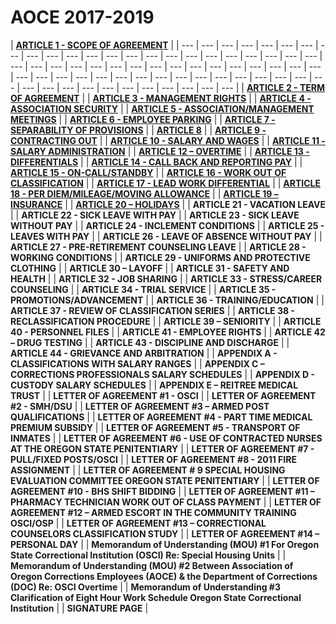 # AOCE 2017-2019

| [**ARTICLE 1 - SCOPE OF AGREEMENT**](aoce-articles-1-10.md#article-1-scope-of-agreement) |
| --- | --- | --- | --- | --- | --- | --- | --- | --- | --- | --- | --- | --- | --- | --- | --- | --- | --- | --- | --- | --- | --- | --- | --- | --- | --- | --- | --- | --- | --- | --- | --- | --- | --- | --- | --- | --- | --- | --- | --- | --- | --- | --- | --- | --- | --- | --- | --- | --- | --- | --- | --- | --- | --- | --- | --- | --- | --- | --- | --- | --- | --- | --- | --- | --- | --- |
| [**ARTICLE 2 - TERM OF AGREEMENT**](aoce-articles-1-10.md#article-2-term-of-agreement) |
| [**ARTICLE 3 - MANAGEMENT RIGHTS**](aoce-articles-1-10.md#article-3-management-rights) |
| [**ARTICLE 4 - ASSOCIATION SECURITY**](aoce-articles-1-10.md#article-4-association-security) |
| [**ARTICLE 5 - ASSOCIATION/MANAGEMENT MEETINGS**](aoce-articles-1-10.md#article-5-association-management-meetings) |
| [**ARTICLE 6 - EMPLOYEE PARKING**](aoce-articles-1-10.md#article-6-employee-parking) |
| [**ARTICLE 7 - SEPARABILITY OF PROVISIONS**](aoce-articles-1-10.md#article-7-separability-of-provisions) |
| [**ARTICLE 8**](aoce-articles-1-10.md#article-8) |
| [**ARTICLE 9 - CONTRACTING OUT**](aoce-articles-1-10.md#article-9-contracting-out) |
| [**ARTICLE 10 - SALARY AND WAGES**](aoce-articles-1-10.md#article-10-salary-and-wages) |
| [**ARTICLE 11 - SALARY ADMINISTRATION**](aoce-articles-11-20.md#article-11-salary-administration) |
| [**ARTICLE 12 – OVERTIME**](aoce-articles-11-20.md#article-12-overtime) |
| [**ARTICLE 13 - DIFFERENTIALS**](aoce-articles-11-20.md#article-13-differentials) |
| [**ARTICLE 14 - CALL BACK AND REPORTING PAY**](aoce-articles-11-20.md#article-14-call-back-and-reporting-pay) |
| [**ARTICLE 15 - ON-CALL/STANDBY**](aoce-articles-11-20.md#article-15-on-call-standby) |
| [**ARTICLE 16 - WORK OUT OF CLASSIFICATION**](aoce-articles-11-20.md#article-16-work-out-of-classification) |
| [**ARTICLE 17 - LEAD WORK DIFFERENTIAL**](aoce-articles-11-20.md#article-17-lead-work-differential) |
| [**ARTICLE 18 - PER DIEM/MILEAGE/MOVING ALLOWANCE**](aoce-articles-11-20.md#article-18-per-diem-mileage-moving-allowance) |
| [**ARTICLE 19 – INSURANCE**](aoce-articles-11-20.md#article-19-insurance) |
| [**ARTICLE 20 – HOLIDAYS**](aoce-articles-11-20.md#article-20-holidays) |
| **ARTICLE 21 - VACATION LEAVE** |
| **ARTICLE 22 - SICK LEAVE WITH PAY** |
| **ARTICLE 23 - SICK LEAVE WITHOUT PAY** |
| **ARTICLE 24 - INCLEMENT CONDITIONS** |
| **ARTICLE 25 - LEAVES WITH PAY** |
| **ARTICLE 26 - LEAVE OF ABSENCE WITHOUT PAY** |
| **ARTICLE 27 - PRE-RETIREMENT COUNSELING LEAVE** |
| **ARTICLE 28 - WORKING CONDITIONS** |
| **ARTICLE 29 - UNIFORMS AND PROTECTIVE CLOTHING** |
| **ARTICLE 30 – LAYOFF** |
| **ARTICLE 31 - SAFETY AND HEALTH** |
| **ARTICLE 32 - JOB SHARING** |
| **ARTICLE 33 - STRESS/CAREER COUNSELING** |
| **ARTICLE 34 - TRIAL SERVICE** |
| **ARTICLE 35 - PROMOTIONS/ADVANCEMENT** |
| **ARTICLE 36 - TRAINING/EDUCATION** |
| **ARTICLE 37 - REVIEW OF CLASSIFICATION SERIES** |
| **ARTICLE 38 - RECLASSIFICATION PROCEDURE** |
| **ARTICLE 39 – SENIORITY** |
| **ARTICLE 40 - PERSONNEL FILES** |
| **ARTICLE 41 - EMPLOYEE RIGHTS** |
| **ARTICLE 42 – DRUG TESTING** |
| **ARTICLE 43 - DISCIPLINE AND DISCHARGE** |
| **ARTICLE 44 - GRIEVANCE AND ARBITRATION** |
| **APPENDIX A - CLASSIFICATIONS WITH SALARY RANGES** |
| **APPENDIX C – CORRECTIONS PROFESSIONALS SALARY SCHEDULES** |
| **APPENDIX D - CUSTODY SALARY SCHEDULES** |
| **APPENDIX E – REITREE MEDICAL TRUST** |
| **LETTER OF AGREEMENT \#1 - OSCI** |
| **LETTER OF AGREEMENT \#2 - SMH/DSU** |
| **LETTER OF AGREEMENT \#3 – ARMED POST QUALIFICATIONS** |
| **LETTER OF AGREEMENT \#4 - PART TIME MEDICAL PREMIUM SUBSIDY** |
| **LETTER OF AGREEMENT \#5 - TRANSPORT OF INMATES** |
| **LETTER OF AGREEMENT \#6 - USE OF CONTRACTED NURSES AT THE OREGON STATE PENITENTIARY** |
| **LETTER OF AGREEMENT \#7 - PULL/FIXED POSTS/OSCI** |
| **LETTER OF AGREEMENT \#8 - 2011 FIRE ASSIGNMENT** |
| **LETTER OF AGREEMENT \# 9 SPECIAL HOUSING EVALUATION COMMITTEE OREGON STATE PENITENTIARY** |
| **LETTER OF AGREEMENT \#10 - BHS SHIFT BIDDING** |
| **LETTER OF AGREEMENT \#11 – PHARMACY TECHNICIAN WORK OUT OF CLASS PAYMENT** |
| **LETTER OF AGREEMENT \#12 – ARMED ESCORT IN THE COMMUNITY TRAINING OSCI/OSP** |
| **LETTER OF AGREEMENT \#13 – CORRECTIONAL COUNSELORS CLASSIFICATION STUDY** |
| **LETTER OF AGREEMENT \#14 – PERSONAL DAY** |
| **Memorandum of Understanding \(MOU\) \#1  For Oregon State Correctional Institution \(OSCI\) Re: Special Housing Units** |
| **Memorandum of Understanding \(MOU\) \#2 Between Association of Oregon Corrections Employees \(AOCE\) & the Department of Corrections \(DOC\) Re: OSCI Overtime** |
| **Memorandum of Understanding \#3 Clarification of Eight Hour Work Schedule Oregon State Correctional Institution** |
| **SIGNATURE PAGE** |


